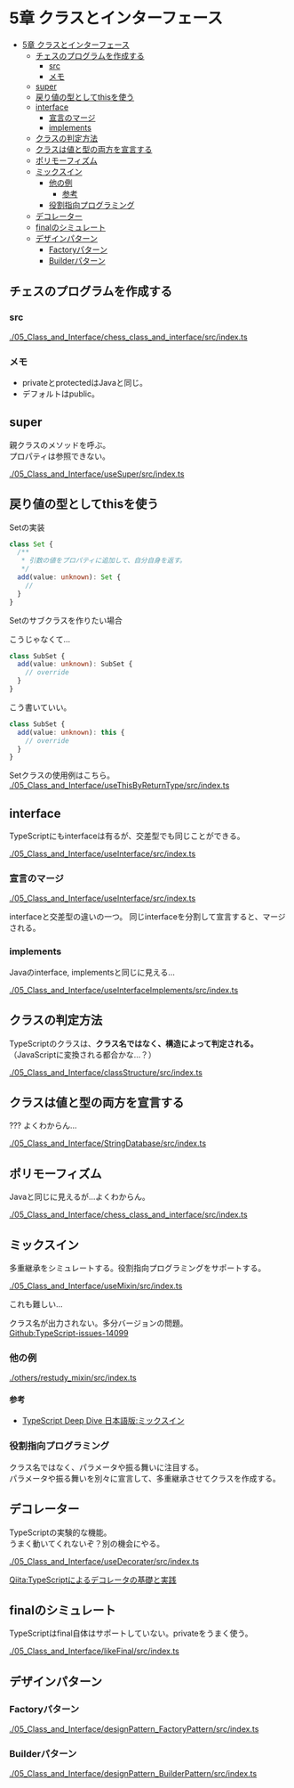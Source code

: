 # 5章 クラスとインターフェース

- [5章 クラスとインターフェース](#5章-クラスとインターフェース)
  - [チェスのプログラムを作成する](#チェスのプログラムを作成する)
    - [src](#src)
    - [メモ](#メモ)
  - [super](#super)
  - [戻り値の型としてthisを使う](#戻り値の型としてthisを使う)
  - [interface](#interface)
    - [宣言のマージ](#宣言のマージ)
    - [implements](#implements)
  - [クラスの判定方法](#クラスの判定方法)
  - [クラスは値と型の両方を宣言する](#クラスは値と型の両方を宣言する)
  - [ポリモーフィズム](#ポリモーフィズム)
  - [ミックスイン](#ミックスイン)
    - [他の例](#他の例)
      - [参考](#参考)
    - [役割指向プログラミング](#役割指向プログラミング)
  - [デコレーター](#デコレーター)
  - [finalのシミュレート](#finalのシミュレート)
  - [デザインパターン](#デザインパターン)
    - [Factoryパターン](#factoryパターン)
    - [Builderパターン](#builderパターン)

## チェスのプログラムを作成する

### src

[./05_Class_and_Interface/chess_class_and_interface/src/index.ts](./05_Class_and_Interface/chess_class_and_interface/src/index.ts)

### メモ

- privateとprotectedはJavaと同じ。
- デフォルトはpublic。

## super

親クラスのメソッドを呼ぶ。  
プロパティは参照できない。

[./05_Class_and_Interface/useSuper/src/index.ts](./05_Class_and_Interface/useSuper/src/index.ts)

## 戻り値の型としてthisを使う

Setの実装

``` TypeScript
class Set {
  /**
   * 引数の値をプロパティに追加して、自分自身を返す。
   */
  add(value: unknown): Set {
    // 
  }
}
```

Setのサブクラスを作りたい場合

こうじゃなくて…

``` TypeScript
class SubSet {
  add(value: unknown): SubSet {
    // override
  }
}
```

こう書いていい。

``` TypeScript
class SubSet {
  add(value: unknown): this {
    // override
  }
}
```

Setクラスの使用例はこちら。  
[./05_Class_and_Interface/useThisByReturnType/src/index.ts](./05_Class_and_Interface/useThisByReturnType/src/index.ts)

## interface

TypeScriptにもinterfaceは有るが、交差型でも同じことができる。

[./05_Class_and_Interface/useInterface/src/index.ts](./05_Class_and_Interface/useInterface/src/index.ts)

### 宣言のマージ

[./05_Class_and_Interface/useInterface/src/index.ts](./05_Class_and_Interface/useInterface/src/index.ts)

interfaceと交差型の違いの一つ。
同じinterfaceを分割して宣言すると、マージされる。

### implements

Javaのinterface, implementsと同じに見える…

[./05_Class_and_Interface/useInterfaceImplements/src/index.ts](./05_Class_and_Interface/useInterfaceImplements/src/index.ts)

## クラスの判定方法

TypeScriptのクラスは、**クラス名ではなく、構造によって判定される。**（JavaScriptに変換される都合かな…？）

[./05_Class_and_Interface/classStructure/src/index.ts](./05_Class_and_Interface/classStructure/src/index.ts)

## クラスは値と型の両方を宣言する

??? よくわからん…

[./05_Class_and_Interface/StringDatabase/src/index.ts](./05_Class_and_Interface/StringDatabase/src/index.ts)

## ポリモーフィズム

Javaと同じに見えるが…よくわからん。

[./05_Class_and_Interface/chess_class_and_interface/src/index.ts](./05_Class_and_Interface/chess_class_and_interface/src/index.ts)

## ミックスイン

多重継承をシミュレートする。役割指向プログラミングをサポートする。

[./05_Class_and_Interface/useMixin/src/index.ts](./05_Class_and_Interface/useMixin/src/index.ts)

これも難しい…

クラス名が出力されない。多分バージョンの問題。  
[Github:TypeScript-issues-14099](https://github.com/microsoft/TypeScript/issues/14099)

### 他の例

[./others/restudy_mixin/src/index.ts](./others/restudy_mixin/src/index.ts)

#### 参考

- [TypeScript Deep Dive 日本語版:ミックスイン](https://typescript-jp.gitbook.io/deep-dive/type-system/mixins)

### 役割指向プログラミング

クラス名ではなく、パラメータや振る舞いに注目する。  
パラメータや振る舞いを別々に宣言して、多重継承させてクラスを作成する。

## デコレーター

TypeScriptの実験的な機能。  
うまく動いてくれないぞ？別の機会にやる。

[./05_Class_and_Interface/useDecorater/src/index.ts](./05_Class_and_Interface/useDecorater/src/index.ts)

[Qiita:TypeScriptによるデコレータの基礎と実践](https://qiita.com/taqm/items/4bfd26dfa1f9610128bc)

## finalのシミュレート

TypeScriptはfinal自体はサポートしていない。privateをうまく使う。

[./05_Class_and_Interface/likeFinal/src/index.ts](./05_Class_and_Interface/likeFinal/src/index.ts)

## デザインパターン

### Factoryパターン

[./05_Class_and_Interface/designPattern_FactoryPattern/src/index.ts](./05_Class_and_Interface/designPattern_FactoryPattern/src/index.ts)

### Builderパターン

[./05_Class_and_Interface/designPattern_BuilderPattern/src/index.ts](./05_Class_and_Interface/designPattern_BuilderPattern/src/index.ts)

